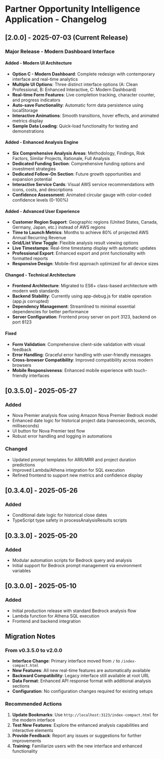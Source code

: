 # Partner Opportunity Intelligence Application - Changelog

## [2.0.0] - 2025-07-03 (Current Release)
### Major Release - Modern Dashboard Interface

#### Added - Modern UI Architecture
- **Option C - Modern Dashboard**: Complete redesign with contemporary interface and real-time analytics
- **Multiple UI Options**: Three distinct interface options (A: Clean Professional, B: Enhanced Interactive, C: Modern Dashboard)
- **Real-time Form Features**: Live completion tracking, character counter, and progress indicators
- **Auto-save Functionality**: Automatic form data persistence using localStorage
- **Interactive Animations**: Smooth transitions, hover effects, and animated metrics display
- **Sample Data Loading**: Quick-load functionality for testing and demonstrations

#### Added - Enhanced Analysis Engine
- **Six Comprehensive Analysis Areas**: Methodology, Findings, Risk Factors, Similar Projects, Rationale, Full Analysis
- **Dedicated Funding Section**: Comprehensive funding options and investment strategies
- **Dedicated Follow-On Section**: Future growth opportunities and expansion potential
- **Interactive Service Cards**: Visual AWS service recommendations with icons, costs, and descriptions
- **Confidence Assessment**: Animated circular gauge with color-coded confidence levels (0-100%)

#### Added - Advanced User Experience
- **Customer Region Support**: Geographic regions (United States, Canada, Germany, Japan, etc.) instead of AWS regions
- **Time to Launch Metrics**: Months to achieve 80% of projected AWS Annual Recurring Revenue
- **Grid/List View Toggle**: Flexible analysis result viewing options
- **Live Timestamps**: Real-time timestamp display with automatic updates
- **Professional Export**: Enhanced export and print functionality with formatted reports
- **Responsive Design**: Mobile-first approach optimized for all device sizes

#### Changed - Technical Architecture
- **Frontend Architecture**: Migrated to ES6+ class-based architecture with modern web standards
- **Backend Stability**: Currently using app-debug.js for stable operation (app.js corrupted)
- **Dependency Management**: Streamlined to minimal essential dependencies for better performance
- **Server Configuration**: Frontend proxy server on port 3123, backend on port 8123

#### Fixed
- **Form Validation**: Comprehensive client-side validation with visual feedback
- **Error Handling**: Graceful error handling with user-friendly messages
- **Cross-browser Compatibility**: Improved compatibility across modern browsers
- **Mobile Responsiveness**: Enhanced mobile experience with touch-friendly interfaces

## [0.3.5.0] - 2025-05-27
### Added
- Nova Premier analysis flow using Amazon Nova Premier Bedrock model
- Enhanced date logic for historical project data (nanoseconds, seconds, milliseconds)
- UI button for Nova Premier test flow
- Robust error handling and logging in automations

### Changed
- Updated prompt templates for ARR/MRR and project duration predictions
- Improved Lambda/Athena integration for SQL execution
- Refined frontend to support new metrics and confidence display

## [0.3.4.0] - 2025-05-26
### Added
- Conditional date logic for historical close dates
- TypeScript type safety in processAnalysisResults scripts

## [0.3.3.0] - 2025-05-20
### Added
- Modular automation scripts for Bedrock query and analysis
- Initial support for Bedrock prompt management via environment variables

## [0.3.0.0] - 2025-05-10
### Added
- Initial production release with standard Bedrock analysis flow
- Lambda function for Athena SQL execution
- Frontend and backend integration

## Migration Notes

### From v0.3.5.0 to v2.0.0
- **Interface Change**: Primary interface moved from `/` to `/index-compact.html`
- **New Features**: All new real-time features are automatically available
- **Backward Compatibility**: Legacy interface still available at root URL
- **Data Format**: Enhanced API response format with additional analysis sections
- **Configuration**: No configuration changes required for existing setups

### Recommended Actions
1. **Update Bookmarks**: Use `http://localhost:3123/index-compact.html` for the modern interface
2. **Test New Features**: Explore the enhanced analysis capabilities and interactive elements
3. **Provide Feedback**: Report any issues or suggestions for further improvements
4. **Training**: Familiarize users with the new interface and enhanced functionality 